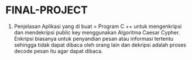 # FINAL-PROJECT

1. Penjelasan Aplikasi yang di buat 
= Program C ++ untuk mengenkripsi dan mendekripsi public key menggunakan Algoritma Caesar Cypher.
Enkripsi biasanya untuk penyandian pesan atau informasi tertentu sehingga tidak dapat dibaca oleh orang lain dan dekripsi adalah proses decode pesan itu agar dapat dibaca.
